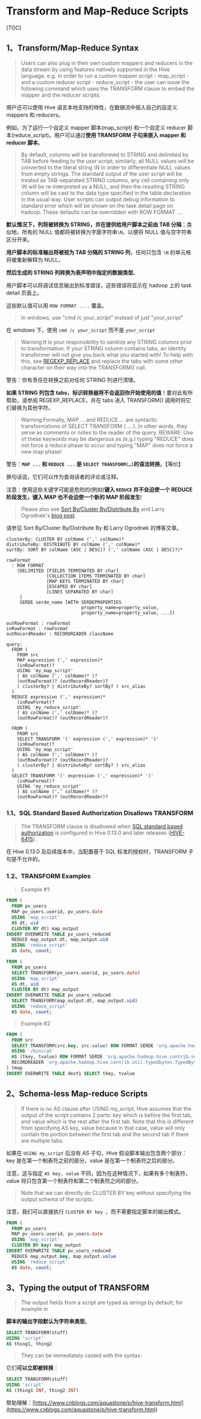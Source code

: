 # Transform and Map-Reduce Scripts

[TOC]

## 1、Transform/Map-Reduce Syntax

> Users can also plug in their own custom mappers and reducers in the data stream by using features natively supported in the Hive language. e.g. in order to run a custom mapper script - map_script - and a custom reducer script - reduce_script - the user can issue the following command which uses the TRANSFORM clause to embed the mapper and the reducer scripts.

用户还可以使用 Hive 语言本地支持的特性，在数据流中插入自己的自定义 mappers 和 reducers。

例如，为了运行一个自定义 mapper 脚本(map_script) 和一个自定义 reducer 脚本(reduce_script)。用户可以通过**使用 TRANSFORM 子句来嵌入 mapper 和 reducer 脚本**。

> By default, columns will be transformed to STRING and delimited by TAB before feeding to the user script; similarly, all NULL values will be converted to the literal string \N in order to differentiate NULL values from empty strings. The standard output of the user script will be treated as TAB-separated STRING columns, any cell containing only \N will be re-interpreted as a NULL, and then the resulting STRING column will be cast to the data type specified in the table declaration in the usual way. User scripts can output debug information to standard error which will be shown on the task detail page on hadoop. These defaults can be overridden with ROW FORMAT ....

**默认情况下，列将被转换为 STRING，并在提供给用户脚本之前由 TAB 分隔**；类似地，所有的 NULL 值都将被转换为字面字符串`\N`，以便将 NULL 值与空字符串区分开来。

**用户脚本的标准输出将被视为 TAB 分隔的 STRING 列**，任何只包含 `\N` 的单元格将被重新解释为 NULL，

**然后生成的 STRING 列转换为表声明中指定的数据类型**。

用户脚本可以将调试信息输出到标准错误，这些错误将显示在 hadoop 上的 task detail 页面上。

这些默认值可以用 `ROW FORMAT ....` 覆盖。

> In windows, use "cmd /c your_script" instead of just "your_script"

在 windows 下，使用 `cmd /c your_script` 而不是 `your_script`

> Warning:It is your responsibility to sanitize any STRING columns prior to transformation. If your STRING column contains tabs, an identity transformer will not give you back what you started with! To help with this, see [REGEXP_REPLACE](https://cwiki.apache.org/confluence/display/Hive/LanguageManual+UDF#LanguageManualUDF-StringFunctions) and replace the tabs with some other character on their way into the TRANSFORM() call.

警告：你有责任在转换之前对任何 STRING 列进行清理。

**如果 STRING 列包含 tabs，标识转换器将不会返回你开始使用的值**！要对此有所帮助，请参阅 REGEXP_REPLACE，并在 tabs 进入 TRANSFORM() 调用时将它们替换为其他字符。

> Warning:Formally, MAP ... and REDUCE ... are syntactic transformations of SELECT TRANSFORM ( ... ). In other words, they serve as comments or notes to the reader of the query. BEWARE: Use of these keywords may be dangerous as (e.g.) typing "REDUCE" does not force a reduce phase to occur and typing "MAP" does not force a new map phase!

警告：**`MAP ...` 和 `REDUCE ...` 是 `SELECT TRANSFORM(…)`的语法转换**。【等价】

换句话说，它们可以作为查询读者的评论或注释。

注意：使用这些关键字可能是危险的(例如)**键入 `REDUCE` 并不会迫使一个 REDUCE 阶段发生，键入 MAP 也不会迫使一个新的 MAP 阶段发生**!

> Please also see [Sort By/Cluster By/Distribute By](https://cwiki.apache.org/confluence/display/Hive/LanguageManual+SortBy) and Larry Ogrodnek's [blog post](http://dev.bizo.com/2009/10/hive-map-reduce-in-java.html).

请参见 Sort By/Cluster By/Distribute By 和 Larry Ogrodnek 的博客文章。

	clusterBy: CLUSTER BY colName (',' colName)*
	distributeBy: DISTRIBUTE BY colName (',' colName)*
	sortBy: SORT BY colName (ASC | DESC)? (',' colName (ASC | DESC)?)*
	 
	rowFormat
	  : ROW FORMAT
	    (DELIMITED [FIELDS TERMINATED BY char]
	               [COLLECTION ITEMS TERMINATED BY char]
	               [MAP KEYS TERMINATED BY char]
	               [ESCAPED BY char]
	               [LINES SEPARATED BY char]
	     |
	     SERDE serde_name [WITH SERDEPROPERTIES
	                            property_name=property_value,
	                            property_name=property_value, ...])
	 
	outRowFormat : rowFormat
	inRowFormat : rowFormat
	outRecordReader : RECORDREADER className
	 
	query:
	  FROM (
	    FROM src
	    MAP expression (',' expression)*
	    (inRowFormat)?
	    USING 'my_map_script'
	    ( AS colName (',' colName)* )?
	    (outRowFormat)? (outRecordReader)?
	    ( clusterBy? | distributeBy? sortBy? ) src_alias
	  )
	  REDUCE expression (',' expression)*
	    (inRowFormat)?
	    USING 'my_reduce_script'
	    ( AS colName (',' colName)* )?
	    (outRowFormat)? (outRecordReader)?
	 
	  FROM (
	    FROM src
	    SELECT TRANSFORM '(' expression (',' expression)* ')'
	    (inRowFormat)?
	    USING 'my_map_script'
	    ( AS colName (',' colName)* )?
	    (outRowFormat)? (outRecordReader)?
	    ( clusterBy? | distributeBy? sortBy? ) src_alias
	  )
	  SELECT TRANSFORM '(' expression (',' expression)* ')'
	    (inRowFormat)?
	    USING 'my_reduce_script'
	    ( AS colName (',' colName)* )?
	    (outRowFormat)? (outRecordReader)?

### 1.1、SQL Standard Based Authorization Disallows TRANSFORM

> The TRANSFORM clause is disallowed when [SQL standard based authorization](https://cwiki.apache.org/confluence/display/Hive/SQL+Standard+Based+Hive+Authorization) is configured in Hive 0.13.0 and later releases ([HIVE-6415](https://issues.apache.org/jira/browse/HIVE-6415)).

在 Hive 0.13.0 及后续版本中，当配置基于 SQL 标准的授权时，TRANSFORM 子句是不允许的。

### 1.2、TRANSFORM Examples

> Example #1:

```sql
FROM (
  FROM pv_users
  MAP pv_users.userid, pv_users.date
  USING 'map_script'
  AS dt, uid
  CLUSTER BY dt) map_output
INSERT OVERWRITE TABLE pv_users_reduced
  REDUCE map_output.dt, map_output.uid
  USING 'reduce_script'
  AS date, count;

FROM (
  FROM pv_users
  SELECT TRANSFORM(pv_users.userid, pv_users.date)
  USING 'map_script'
  AS dt, uid
  CLUSTER BY dt) map_output
INSERT OVERWRITE TABLE pv_users_reduced
  SELECT TRANSFORM(map_output.dt, map_output.uid)
  USING 'reduce_script'
  AS date, count;
```

> Example #2

```sql
FROM (
  FROM src
  SELECT TRANSFORM(src.key, src.value) ROW FORMAT SERDE 'org.apache.hadoop.hive.contrib.serde2.TypedBytesSerDe'
  USING '/bin/cat'
  AS (tkey, tvalue) ROW FORMAT SERDE 'org.apache.hadoop.hive.contrib.serde2.TypedBytesSerDe'
  RECORDREADER 'org.apache.hadoop.hive.contrib.util.typedbytes.TypedBytesRecordReader'
) tmap
INSERT OVERWRITE TABLE dest1 SELECT tkey, tvalue
```

## 2、Schema-less Map-reduce Scripts

> If there is no AS clause after USING my_script, Hive assumes that the output of the script contains 2 parts: key which is before the first tab, and value which is the rest after the first tab. Note that this is different from specifying AS key, value because in that case, value will only contain the portion between the first tab and the second tab if there are multiple tabs.

如果在 `USING my_script` 后没有 AS 子句，Hive 假设脚本输出包含两个部分：key 是在第一个制表符之前的部分，value 是在第一个制表符之后的部分。

注意，这与指定 `AS key, value` 不同，因为在这种情况下，如果有多个制表符，value 将只包含第一个制表符和第二个制表符之间的部分。

> Note that we can directly do CLUSTER BY key without specifying the output schema of the scripts.

注意，我们可以直接执行 `CLUSTER BY key `，而不需要指定脚本的输出模式。

```sql
FROM (
  FROM pv_users
  MAP pv_users.userid, pv_users.date
  USING 'map_script'
  CLUSTER BY key) map_output
INSERT OVERWRITE TABLE pv_users_reduced
  REDUCE map_output.key, map_output.value
  USING 'reduce_script'
  AS date, count;
```

## 3、Typing the output of TRANSFORM

> The output fields from a script are typed as strings by default; for example in

**脚本的输出字段默认为字符串类型**。

```sql
SELECT TRANSFORM(stuff)
USING 'script'
AS thing1, thing2
```

> They can be immediately casted with the syntax:

它们**可以立即被转换**：

```sql
SELECT TRANSFORM(stuff)
USING 'script'
AS (thing1 INT, thing2 INT)
```

帮助理解：[https://www.cnblogs.com/aquastone/p/hive-transform.html](https://www.cnblogs.com/aquastone/p/hive-transform.html)